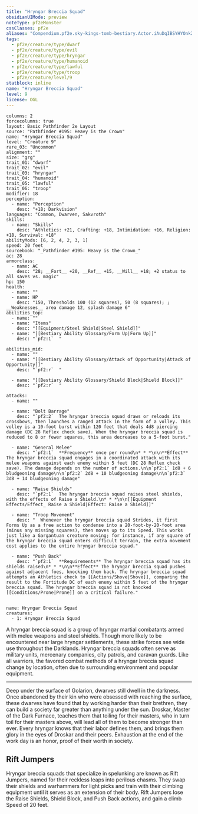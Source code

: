 ```yaml
---
title: "Hryngar Breccia Squad"
obsidianUIMode: preview
noteType: pf2eMonster
cssClasses: pf2e
aliases: "Compendium.pf2e.sky-kings-tomb-bestiary.Actor.iAuDqIBSYHYOnkZD" 
tags:
  - pf2e/creature/type/dwarf
  - pf2e/creature/type/evil
  - pf2e/creature/type/hryngar
  - pf2e/creature/type/humanoid
  - pf2e/creature/type/lawful
  - pf2e/creature/type/troop
  - pf2e/creature/level/9
statblock: inline
name: "Hryngar Breccia Squad"
level: 9
license: OGL
---
```


```statblock
columns: 2
forcecolumns: true
layout: Basic Pathfinder 2e Layout
source: "Pathfinder #195: Heavy is the Crown"
name: "Hryngar Breccia Squad"
level: "Creature 9"
rare_03: "Uncommon"
alignment: ""
size: "grg"
trait_01: "dwarf"
trait_02: "evil"
trait_03: "hryngar"
trait_04: "humanoid"
trait_05: "lawful"
trait_06: "troop"
modifier: 18
perception:
  - name: "Perception"
    desc: "+18; Darkvision"
languages: "Common, Dwarven, Sakvroth"
skills:
  - name: "Skills"
    desc: "Athletics: +21, Crafting: +18, Intimidation: +16, Religion: +18, Survival: +18"
abilityMods: [6, 2, 4, 2, 3, 1]
speed: 20 feet
sourcebook: "_Pathfinder #195: Heavy is the Crown_"
ac: 28
armorclass:
  - name: AC
    desc: "28; __Fort__ +20, __Ref__ +15, __Will__ +18; +2 status to all saves vs. magic"
hp: 150
health:
  - name: ""
  - name: HP
    desc: "150, Thresholds 100 (12 squares), 50 (8 squares); ; __Weaknesses__ area damage 12, splash damage 6"
abilities_top:
  - name: ""
  - name: "Items"
    desc: "[[Equipment/Steel Shield|Steel Shield]]"
  - name: "[[Bestiary Ability Glossary/Form Up|Form Up]]"
    desc: "`pf2:1`  "

abilities_mid:
  - name: ""
  - name: "[[Bestiary Ability Glossary/Attack of Opportunity|Attack of Opportunity]]"
    desc: "`pf2:r`  "

  - name: "[[Bestiary Ability Glossary/Shield Block|Shield Block]]"
    desc: "`pf2:r`  "

attacks:
  - name: ""

  - name: "Bolt Barrage"
    desc: "`pf2:2`  The hryngar breccia squad draws or reloads its crossbows, then launches a ranged attack in the form of a volley. This volley is a 10-foot burst within 120 feet that deals 4d8 piercing damage (DC 28 Reflex check save). When the hryngar breccia squad is reduced to 8 or fewer squares, this area decreases to a 5-foot burst."

  - name: "General Melee"
    desc: "`pf2:1`  **Frequency** once per round\n* * *\n\n**Effect** The hryngar breccia squad engages in a coordinated attack with its melee weapons against each enemy within 5 feet (DC 28 Reflex check save). The damage depends on the number of actions.\n\n`pf2:1` 1d8 + 6 bludgeoning damage\n\n`pf2:2` 2d8 + 10 bludgeoning damage\n\n`pf2:3` 3d8 + 14 bludgeoning damage"

  - name: "Raise Shields"
    desc: "`pf2:1`  The hryngar breccia squad raises steel shields, with the effects of Raise a Shield.\n* * *\n\n[[Equipment Effects/Effect_ Raise a Shield|Effect: Raise a Shield]]"

  - name: "Troop Movement"
    desc: "  Whenever the hryngar breccia squad Strides, it first Forms Up as a free action to condense into a 20-foot-by-20-foot area (minus any missing squares), then moves up to its Speed. This works just like a Gargantuan creature moving; for instance, if any square of the hryngar breccia squad enters difficult terrain, the extra movement cost applies to the entire hryngar breccia squad."

  - name: "Push Back"
    desc: "`pf2:1`  **Requirements** The hryngar breccia squad has its shields raised\n* * *\n\n**Effect** The hryngar breccia squad pushes against adjacent foes, knocking them back. The hryngar breccia squad attempts an Athletics check to [[Actions/Shove|Shove]], comparing the result to the Fortitude DC of each enemy within 5 feet of the hryngar breccia squad. The hryngar breccia squad is not knocked [[Conditions/Prone|Prone]] on a critical failure."
 
```

```encounter-table
name: Hryngar Breccia Squad
creatures:
  - 1: Hryngar Breccia Squad
```



A hryngar breccia squad is a group of hryngar martial combatants armed with melee weapons and steel shields. Though more likely to be encountered near large hryngar settlements, these strike forces see wide use throughout the Darklands. Hryngar breccia squads often serve as military units, mercenary companies, city patrols, and caravan guards. Like all warriors, the favored combat methods of a hryngar breccia squad change by location, often due to surrounding environment and popular equipment.

* * *

Deep under the surface of Golarion, dwarves still dwell in the darkness. Once abandoned by their kin who were obsessed with reaching the surface, these dwarves have found that by working harder than their brethren, they can build a society far greater than anything under the sun. Droskar, Master of the Dark Furnace, teaches them that toiling for their masters, who in turn toil for their masters above, will lead all of them to become stronger than ever. Every hryngar knows that their labor defines them, and brings them glory in the eyes of Droskar and their peers. Exhaustion at the end of the work day is an honor, proof of their worth in society.

## Rift Jumpers

Hryngar breccia squads that specialize in spelunking are known as Rift Jumpers, named for their reckless leaps into perilous chasms. They swap their shields and warhammers for light picks and train with their climbing equipment until it serves as an extension of their body. Rift Jumpers lose the Raise Shields, Shield Block, and Push Back actions, and gain a climb Speed of 20 feet.
